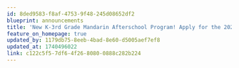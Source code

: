 ```yaml
---
id: 8ded9583-f8af-4753-9f48-245d08652df2
blueprint: announcements
title: 'New K-3rd Grade Mandarin Afterschool Program! Apply for the 2025-26 school year today!'
feature_on_homepage: true
updated_by: 1179db75-8eeb-4bad-8e60-d5005aef7ef8
updated_at: 1740496022
link: c122c5f5-7df6-4f26-8080-0888c282b224
---
```

